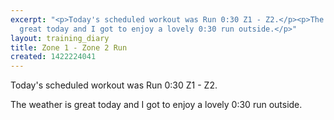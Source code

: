 ```yaml
---
excerpt: "<p>Today's scheduled workout was Run 0:30 Z1 - Z2.</p><p>The weather is
  great today and I got to enjoy a lovely 0:30 run outside.</p>"
layout: training_diary
title: Zone 1 - Zone 2 Run
created: 1422224041
---
```

<p>Today's scheduled workout was Run 0:30 Z1 - Z2.</p><p>The weather is great today and I got to enjoy a lovely 0:30 run outside.</p>
